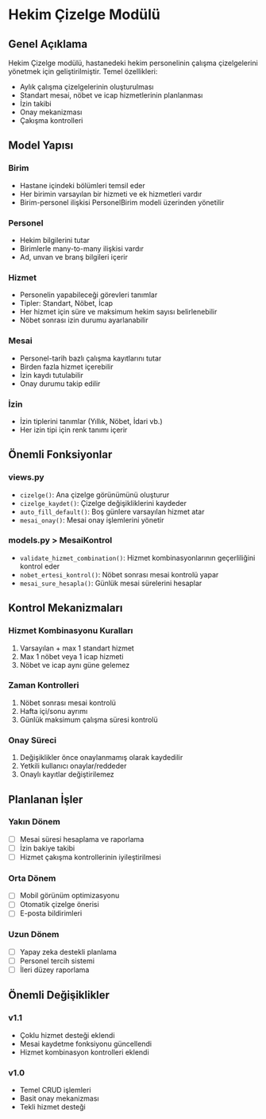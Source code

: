 # Hekim Çizelge Modülü

## Genel Açıklama
Hekim Çizelge modülü, hastanedeki hekim personelinin çalışma çizelgelerini yönetmek için geliştirilmiştir. Temel özellikleri:
- Aylık çalışma çizelgelerinin oluşturulması
- Standart mesai, nöbet ve icap hizmetlerinin planlanması
- İzin takibi
- Onay mekanizması
- Çakışma kontrolleri

## Model Yapısı

### Birim
- Hastane içindeki bölümleri temsil eder
- Her birimin varsayılan bir hizmeti ve ek hizmetleri vardır
- Birim-personel ilişkisi PersonelBirim modeli üzerinden yönetilir

### Personel
- Hekim bilgilerini tutar
- Birimlerle many-to-many ilişkisi vardır
- Ad, unvan ve branş bilgileri içerir

### Hizmet
- Personelin yapabileceği görevleri tanımlar
- Tipler: Standart, Nöbet, İcap
- Her hizmet için süre ve maksimum hekim sayısı belirlenebilir
- Nöbet sonrası izin durumu ayarlanabilir

### Mesai
- Personel-tarih bazlı çalışma kayıtlarını tutar
- Birden fazla hizmet içerebilir
- İzin kaydı tutulabilir
- Onay durumu takip edilir

### İzin
- İzin tiplerini tanımlar (Yıllık, Nöbet, İdari vb.)
- Her izin tipi için renk tanımı içerir

## Önemli Fonksiyonlar

### views.py
- `cizelge()`: Ana çizelge görünümünü oluşturur
- `cizelge_kaydet()`: Çizelge değişikliklerini kaydeder
- `auto_fill_default()`: Boş günlere varsayılan hizmet atar
- `mesai_onay()`: Mesai onay işlemlerini yönetir

### models.py > MesaiKontrol
- `validate_hizmet_combination()`: Hizmet kombinasyonlarının geçerliliğini kontrol eder
- `nobet_ertesi_kontrol()`: Nöbet sonrası mesai kontrolü yapar
- `mesai_sure_hesapla()`: Günlük mesai sürelerini hesaplar

## Kontrol Mekanizmaları

### Hizmet Kombinasyonu Kuralları
1. Varsayılan + max 1 standart hizmet
2. Max 1 nöbet veya 1 icap hizmeti
3. Nöbet ve icap aynı güne gelemez

### Zaman Kontrolleri
1. Nöbet sonrası mesai kontrolü
2. Hafta içi/sonu ayrımı
3. Günlük maksimum çalışma süresi kontrolü

### Onay Süreci
1. Değişiklikler önce onaylanmamış olarak kaydedilir
2. Yetkili kullanıcı onaylar/reddeder
3. Onaylı kayıtlar değiştirilemez

## Planlanan İşler

### Yakın Dönem
- [ ] Mesai süresi hesaplama ve raporlama
- [ ] İzin bakiye takibi
- [ ] Hizmet çakışma kontrollerinin iyileştirilmesi

### Orta Dönem
- [ ] Mobil görünüm optimizasyonu
- [ ] Otomatik çizelge önerisi
- [ ] E-posta bildirimleri

### Uzun Dönem
- [ ] Yapay zeka destekli planlama
- [ ] Personel tercih sistemi
- [ ] İleri düzey raporlama

## Önemli Değişiklikler

### v1.1
- Çoklu hizmet desteği eklendi
- Mesai kaydetme fonksiyonu güncellendi
- Hizmet kombinasyon kontrolleri eklendi

### v1.0
- Temel CRUD işlemleri
- Basit onay mekanizması
- Tekli hizmet desteği
